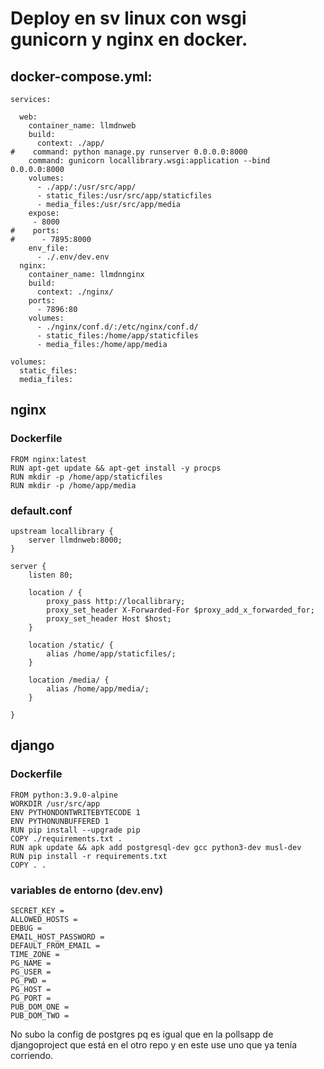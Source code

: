 # Deploy en sv linux con wsgi gunicorn y nginx en docker.

## docker-compose.yml:
```
services:

  web:
    container_name: llmdnweb
    build:
      context: ./app/
#    command: python manage.py runserver 0.0.0.0:8000
    command: gunicorn locallibrary.wsgi:application --bind 0.0.0.0:8000
    volumes:
      - ./app/:/usr/src/app/
      - static_files:/usr/src/app/staticfiles
      - media_files:/usr/src/app/media
    expose:
     - 8000
#    ports:
#      - 7895:8000
    env_file:
      - ./.env/dev.env
  nginx:
    container_name: llmdnnginx
    build:
      context: ./nginx/
    ports:
      - 7896:80
    volumes:
      - ./nginx/conf.d/:/etc/nginx/conf.d/
      - static_files:/home/app/staticfiles
      - media_files:/home/app/media

volumes:
  static_files:
  media_files:

```

## nginx

### Dockerfile

```
FROM nginx:latest
RUN apt-get update && apt-get install -y procps
RUN mkdir -p /home/app/staticfiles
RUN mkdir -p /home/app/media
```

### default.conf

```
upstream locallibrary {
    server llmdnweb:8000;
}

server {
    listen 80;

    location / {
        proxy_pass http://locallibrary;
        proxy_set_header X-Forwarded-For $proxy_add_x_forwarded_for;
        proxy_set_header Host $host;
    }

    location /static/ {
        alias /home/app/staticfiles/;
    }

    location /media/ {
        alias /home/app/media/;
    }

}
```

## django

### Dockerfile

```
FROM python:3.9.0-alpine
WORKDIR /usr/src/app
ENV PYTHONDONTWRITEBYTECODE 1
ENV PYTHONUNBUFFERED 1
RUN pip install --upgrade pip
COPY ./requirements.txt .
RUN apk update && apk add postgresql-dev gcc python3-dev musl-dev
RUN pip install -r requirements.txt
COPY . .
```

### variables de entorno (dev.env)

```
SECRET_KEY = 
ALLOWED_HOSTS = 
DEBUG = 
EMAIL_HOST_PASSWORD = 
DEFAULT_FROM_EMAIL = 
TIME_ZONE = 
PG_NAME = 
PG_USER = 
PG_PWD = 
PG_HOST = 
PG_PORT = 
PUB_DOM_ONE = 
PUB_DOM_TWO = 
```

No subo la config de postgres pq es igual que en la pollsapp de djangoproject que está en el otro repo y en este use uno que ya tenía corriendo.